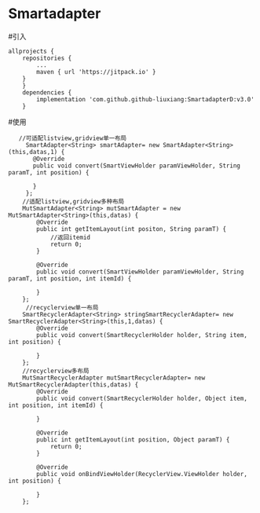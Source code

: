 # Smartadapter
#引入
        
	allprojects {
		repositories {
			...
			maven { url 'https://jitpack.io' }
		}
		}
        dependencies {
	        implementation 'com.github.github-liuxiang:SmartadapterD:v3.0'
		}    
		
		
#使用
       
       //可适配listview,gridview单一布局
         SmartAdapter<String> smartAdapter= new SmartAdapter<String>(this,datas,1) {
           @Override
           public void convert(SmartViewHolder paramViewHolder, String paramT, int position) {
              
           }
         };
        //适配listview,gridview多种布局
        MutSmartAdapter<String> mutSmartAdapter = new MutSmartAdapter<String>(this,datas) {
            @Override
            public int getItemLayout(int positon, String paramT) {
                //返回itemid
                return 0;
            }

            @Override
            public void convert(SmartViewHolder paramViewHolder, String paramT, int position, int itemId) {

            }
        };
         //recyclerview单一布局
        SmartRecyclerAdapter<String> stringSmartRecyclerAdapter= new SmartRecyclerAdapter<String>(this,1,datas) {
            @Override
            public void convert(SmartRecyclerHolder holder, String item, int position) {

            }
        };
        //recyclerview多布局
        MutSmartRecyclerAdapter mutSmartRecyclerAdapter= new MutSmartRecyclerAdapter(this,datas) {
            @Override
            public void convert(SmartRecyclerHolder holder, Object item, int position, int itemId) {

            }

            @Override
            public int getItemLayout(int position, Object paramT) {
                return 0;
            }

            @Override
            public void onBindViewHolder(RecyclerView.ViewHolder holder, int position) {

            }
        };
